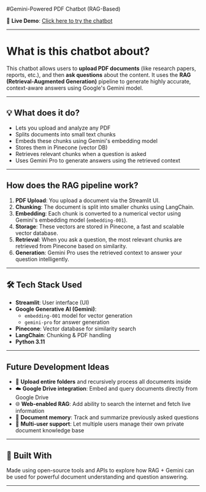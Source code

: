 #Gemini-Powered PDF Chatbot (RAG-Based)

🔗 **Live Demo**: [Click here to try the chatbot](https://rag-chatbot2-bykoushik.streamlit.app/)  


---

# What is this chatbot about?

This chatbot allows users to **upload PDF documents** (like research papers, reports, etc.), and then **ask questions** about the content. It uses the **RAG (Retrieval-Augmented Generation)** pipeline to generate highly accurate, context-aware answers using Google's Gemini model.

---

## 💡 What does it do?

- Lets you upload and analyze any PDF
- Splits documents into small text chunks
- Embeds these chunks using Gemini's embedding model
- Stores them in Pinecone (vector DB)
- Retrieves relevant chunks when a question is asked
- Uses Gemini Pro to generate answers using the retrieved context

---

## How does the RAG pipeline work?

1. **PDF Upload**: You upload a document via the Streamlit UI.
2. **Chunking**: The document is split into smaller chunks using LangChain.
3. **Embedding**: Each chunk is converted to a numerical vector using Gemini's embedding model (`embedding-001`).
4. **Storage**: These vectors are stored in Pinecone, a fast and scalable vector database.
5. **Retrieval**: When you ask a question, the most relevant chunks are retrieved from Pinecone based on similarity.
6. **Generation**: Gemini Pro uses the retrieved context to answer your question intelligently.

---

## 🛠️ Tech Stack Used

- **Streamlit**: User interface (UI)
- **Google Generative AI (Gemini)**:
  - `embedding-001` model for vector generation
  - `gemini-pro` for answer generation
- **Pinecone**: Vector database for similarity search
- **LangChain**: Chunking & PDF handling
- **Python 3.11**

---

##  Future Development Ideas

- 📁 **Upload entire folders** and recursively process all documents inside
- ☁️ **Google Drive integration**: Embed and query documents directly from Google Drive
- 🌐 **Web-enabled RAG**: Add ability to search the internet and fetch live information
- 🧠 **Document memory**: Track and summarize previously asked questions
- 👥 **Multi-user support**: Let multiple users manage their own private document knowledge base

---

## 🙌 Built With

Made using open-source tools and APIs to explore how RAG + Gemini can be used for powerful document understanding and question answering.

---

